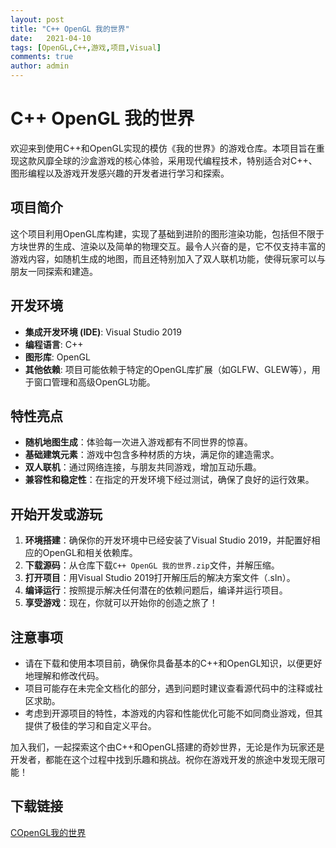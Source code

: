 ```yaml
---
layout: post
title: "C++ OpenGL 我的世界"
date:   2021-04-10
tags: [OpenGL,C++,游戏,项目,Visual]
comments: true
author: admin
---
```

# C++ OpenGL 我的世界

欢迎来到使用C++和OpenGL实现的模仿《我的世界》的游戏仓库。本项目旨在重现这款风靡全球的沙盒游戏的核心体验，采用现代编程技术，特别适合对C++、图形编程以及游戏开发感兴趣的开发者进行学习和探索。

## 项目简介

这个项目利用OpenGL库构建，实现了基础到进阶的图形渲染功能，包括但不限于方块世界的生成、渲染以及简单的物理交互。最令人兴奋的是，它不仅支持丰富的游戏内容，如随机生成的地图，而且还特别加入了双人联机功能，使得玩家可以与朋友一同探索和建造。

## 开发环境

- **集成开发环境 (IDE)**: Visual Studio 2019
- **编程语言**: C++
- **图形库**: OpenGL
- **其他依赖**: 项目可能依赖于特定的OpenGL库扩展（如GLFW、GLEW等），用于窗口管理和高级OpenGL功能。

## 特性亮点

- **随机地图生成**：体验每一次进入游戏都有不同世界的惊喜。
- **基础建筑元素**：游戏中包含多种材质的方块，满足你的建造需求。
- **双人联机**：通过网络连接，与朋友共同游戏，增加互动乐趣。
- **兼容性和稳定性**：在指定的开发环境下经过测试，确保了良好的运行效果。

## 开始开发或游玩

1. **环境搭建**：确保你的开发环境中已经安装了Visual Studio 2019，并配置好相应的OpenGL和相关依赖库。
2. **下载源码**：从仓库下载`C++ OpenGL 我的世界.zip`文件，并解压缩。
3. **打开项目**：用Visual Studio 2019打开解压后的解决方案文件（.sln）。
4. **编译运行**：按照提示解决任何潜在的依赖问题后，编译并运行项目。
5. **享受游戏**：现在，你就可以开始你的创造之旅了！

## 注意事项

- 请在下载和使用本项目前，确保你具备基本的C++和OpenGL知识，以便更好地理解和修改代码。
- 项目可能存在未完全文档化的部分，遇到问题时建议查看源代码中的注释或社区求助。
- 考虑到开源项目的特性，本游戏的内容和性能优化可能不如同商业游戏，但其提供了极佳的学习和自定义平台。

加入我们，一起探索这个由C++和OpenGL搭建的奇妙世界，无论是作为玩家还是开发者，都能在这个过程中找到乐趣和挑战。祝你在游戏开发的旅途中发现无限可能！

## 下载链接

[COpenGL我的世界](https://pan.quark.cn/s/9644b3c9b4c3)